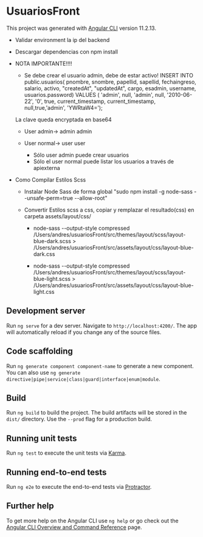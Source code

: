 # UsuariosFront

This project was generated with [Angular CLI](https://github.com/angular/angular-cli) version 11.2.13.

* Validar environment la ip del backend

* Descargar dependencias con npm install

* NOTA IMPORTANTE!!!!
  * Se debe crear el usuario admin, debe de estar activo!
    INSERT INTO public.usuarios(
    pnombre, snombre, papellid, sapellid, fechaingreso, salario, activo, "createdAt", "updatedAt", cargo, esadmin, username, usuarios.password)
    VALUES ( 'admin', null, 'admin', null, '2010-06-22', '0', true, current_timestamp, current_timestamp, null,true,'admin', 'YWRtaW4=');
  

  La clave queda encryptada en base64

  * User admin->    admin admin
  * User normal->   user  user
  

    * Sólo user admin puede crear usuarios
    * Sólo el user normal puede listar los usuarios a través de apiexterna


* Como Compilar Estilos Scss

  * Instalar Node Sass de forma global "sudo npm install -g node-sass --unsafe-perm=true --allow-root"
  
  * Convertir Estilos scss a css,  copiar y remplazar el resultado(css) en carpeta    assets/layout/css/

    * node-sass --output-style compressed /Users/andres/usuariosFront/src/themes/layout/scss/layout-blue-dark.scss  > /Users/andres/usuariosFront/src/assets/layout/css/layout-blue-dark.css
  
    * node-sass --output-style compressed /Users/andres/usuariosFront/src/themes/layout/scss/layout-blue-light.scss  > /Users/andres/usuariosFront/src/assets/layout/css/layout-blue-light.css
  

## Development server

Run `ng serve` for a dev server. Navigate to `http://localhost:4200/`. The app will automatically reload if you change any of the source files.

## Code scaffolding

Run `ng generate component component-name` to generate a new component. You can also use `ng generate directive|pipe|service|class|guard|interface|enum|module`.

## Build

Run `ng build` to build the project. The build artifacts will be stored in the `dist/` directory. Use the `--prod` flag for a production build.

## Running unit tests

Run `ng test` to execute the unit tests via [Karma](https://karma-runner.github.io).

## Running end-to-end tests

Run `ng e2e` to execute the end-to-end tests via [Protractor](http://www.protractortest.org/).

## Further help

To get more help on the Angular CLI use `ng help` or go check out the [Angular CLI Overview and Command Reference](https://angular.io/cli) page.
